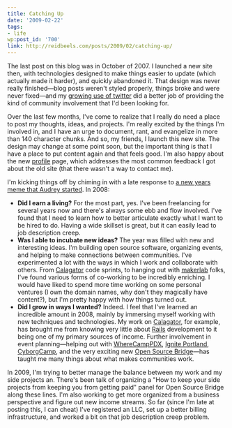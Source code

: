 ```yaml
---
title: Catching Up
date: '2009-02-22'
tags:
- life
wp:post_id: '700'
link: http://reidbeels.com/posts/2009/02/catching-up/
---
```


The last post on this blog was in October of 2007. I launched a new site then, with technologies designed to make things easier to update (which actually made it harder), and quickly abandoned it. That design was never really finished—blog posts weren't styled properly, things broke and were never fixed—and my [growing use of twitter](http://twitter.com/reidab) did a better job of providing the kind of community involvement that I'd been looking for.

Over the last few months, I've come to realize that I really do need a place to post my thoughts, ideas, and projects. I'm really excited by the things I'm involved in, and I have an urge to document, rant, and evangelize in more than 140 character chunks. And so, my friends, I launch this new site. The design may change at some point soon, but the important thing is that I have a place to put content again and that feels good. I'm also happy about the new [profile](/profile) page, which addresses the most common feedback I got about the old site (that there wasn't a way to contact me).

I'm kicking things off by chiming in with a late response to [a new years meme that Audrey started](http://dyepot-teapot.com/2008/12/08/the-current-state-of-me/). In 2008:

- **Did I earn a living?** For the most part, yes. I've been freelancing for several years now and there's always some ebb and flow involved. I've found that I need to learn how to better articulate exactly what I want to be hired to do. Having a wide skillset is great, but it can easily lead to job description creep.
- **Was I able to incubate new ideas?** The year was filled with new and interesting ideas. I'm building open source software, organizing events, and helping to make connections between communities. I've experimented a lot with the ways in which I work and collaborate with others. From [Calagator](http://calagator.org) code sprints, to hanging out with [makerlab](http://makerlab.org/) folks, I've found various forms of co-working to be incredibly enriching. I would have liked to spend more time working on some personal ventures (I own the domain names, why don't they magically have content?), but I'm pretty happy with how things turned out.
- **Did I grow in ways I wanted?** Indeed. I feel that I've learned an incredible amount in 2008, mainly by immersing myself working with new techniques and technologies. My work on [Calagator](http://calagator.org), for example, has brought me from knowing very little about [Rails](http://rubyonrails.org) development to it being one of my primary sources of income. Further involvement in event planning—helping out with [WhereCampPDX](http://wherecamppdx.org), [Ignite Portland](http://igniteportland.com), [CyborgCamp](http://cyborgcamp.com), and the very exciting new [Open Source Bridge](http://opensourcebridge.org)—has taught me many things about what makes communities work.

In 2009, I'm trying to better manage the balance between my work and my side projects an. There's been talk of organizing a "How to keep your side projects from keeping you from getting paid" panel for Open Source Bridge along these lines. I'm also working to get more organized from a business perspective and figure out new income streams. So far (since I'm late at posting this, I can cheat) I've registered an LLC, set up a better billing infrastructure, and worked a bit on that job description creep problem.
